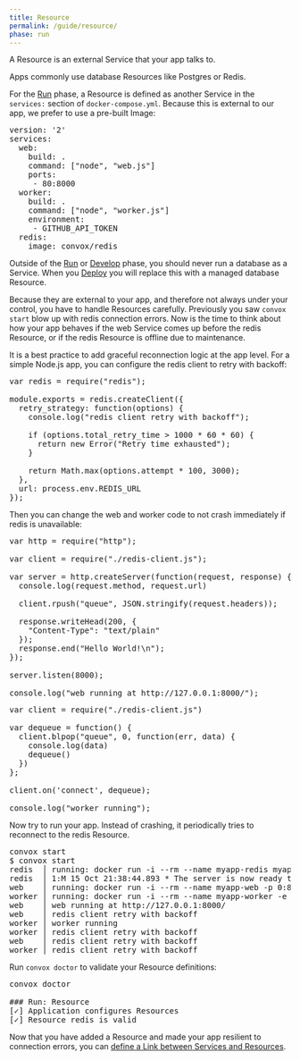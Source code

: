 ```yaml
---
title: Resource
permalink: /guide/resource/
phase: run
---
```


A Resource is an external Service that your app talks to.

Apps commonly use database Resources like Postgres or Redis.

For the [Run](/guide/run/) phase, a Resource is defined as another Service in the `services:` section of `docker-compose.yml`. Because this is external to our app, we prefer to use a pre-built Image:

<pre class="file yaml" title="docker-compose.yml">
<span class="diff-u">version: '2'</span>
<span class="diff-u">services:</span>
<span class="diff-u">  web:</span>
<span class="diff-u">    build: .</span>
<span class="diff-u">    command: ["node", "web.js"]</span>
<span class="diff-u">    ports:</span>
<span class="diff-u">     - 80:8000</span>
<span class="diff-u">  worker:</span>
<span class="diff-u">    build: .</span>
<span class="diff-u">    command: ["node", "worker.js"]</span>
<span class="diff-u">    environment:</span>
<span class="diff-u">     - GITHUB_API_TOKEN</span>
<span class="diff-a">  redis:</span>
<span class="diff-a">    image: convox/redis</span>
</pre>

Outside of the [Run](/guide/run/) or [Develop](/guide/develop/) phase, you should never run a database as a Service. When you [Deploy](/guide/deploy/) you will replace this with a managed database Resource.

Because they are external to your app, and therefore not always under your control, you have to handle Resources carefully. Previously you saw `convox start` blow up with redis connection errors. Now is the time to think about how your app behaves if the web Service comes up before the redis Resource, or if the redis Resource is offline due to maintenance.

It is a best practice to add graceful reconnection logic at the app level. For a simple Node.js app, you can configure the redis client to retry with backoff:

<pre class="file js" title="redis-client.js">
var redis = require("redis");

module.exports = redis.createClient({
  retry_strategy: function(options) {
    console.log("redis client retry with backoff");

    if (options.total_retry_time > 1000 * 60 * 60) {
      return new Error("Retry time exhausted");
    }

    return Math.max(options.attempt * 100, 3000);  
  },
  url: process.env.REDIS_URL
});
</pre>

Then you can change the web and worker code to not crash immediately if redis is unavailable:

<pre class="file diff" title="web.js">
<span class="diff-u">var http = require("http");</span>
<span class="diff-u"></span>
<span class="diff-a">var client = require("./redis-client.js");</span>
<span class="diff-u"></span>
<span class="diff-u">var server = http.createServer(function(request, response) {</span>
<span class="diff-u">  console.log(request.method, request.url)</span>
<span class="diff-u"></span>
<span class="diff-u">  client.rpush("queue", JSON.stringify(request.headers));</span>
<span class="diff-u"></span>
<span class="diff-u">  response.writeHead(200, {</span>
<span class="diff-u">    "Content-Type": "text/plain"</span>
<span class="diff-u">  });</span>
<span class="diff-u">  response.end("Hello World!\n");</span>
<span class="diff-u">});</span>
<span class="diff-u"></span>
<span class="diff-u">server.listen(8000);</span>
<span class="diff-u"></span>
<span class="diff-u">console.log("web running at http://127.0.0.1:8000/");</span>
</pre>

<pre class="file diff" title="worker.js">
<span class="diff-a">var client = require("./redis-client.js")</span>
<span class="diff-u"></span>
<span class="diff-u">var dequeue = function() {</span>
<span class="diff-u">  client.blpop("queue", 0, function(err, data) {</span>
<span class="diff-u">    console.log(data)</span>
<span class="diff-u">    dequeue()</span>
<span class="diff-u">  })</span>
<span class="diff-u">};</span>
<span class="diff-u"></span>
<span class="diff-u">client.on('connect', dequeue);</span>
<span class="diff-u"></span>
<span class="diff-u">console.log("worker running");</span>
</pre>

Now try to run your app. Instead of crashing, it periodically tries to reconnect to the redis Resource.

<pre class="terminal">
<span class="command">convox start</span>
$ convox start
redis  │ running: docker run -i --rm --name myapp-redis myapp/redis
redis  │ 1:M 15 Oct 21:38:44.893 * The server is now ready to accept connections on port 6379
web    │ running: docker run -i --rm --name myapp-web -p 0:8000 myapp/web node web.js
worker │ running: docker run -i --rm --name myapp-worker -e GITHUB_API_TOKEN myapp/worker node worker.js
web    │ web running at http://127.0.0.1:8000/
web    │ redis client retry with backoff
worker │ worker running
worker │ redis client retry with backoff
web    │ redis client retry with backoff
worker │ redis client retry with backoff
</pre>

Run `convox doctor` to validate your Resource definitions:

<pre class="terminal">
<span class="command">convox doctor</span>

### Run: Resource
[<span class="pass">✓</span>] Application configures Resources
[<span class="pass">✓</span>] Resource redis is valid
</pre>

Now that you have added a Resource and made your app resilient to connection errors, you can [define a Link between Services and Resources](/guide/link/).
